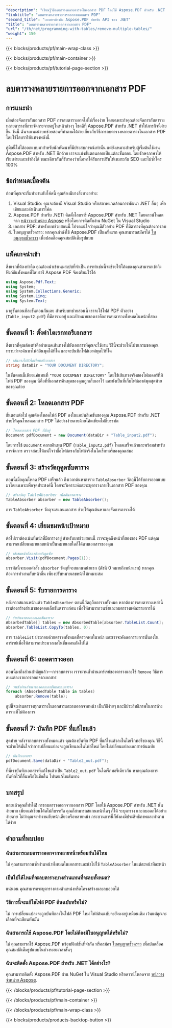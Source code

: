 ```yaml
---
"description": "เรียนรู้วิธีลบตารางหลายตารางในเอกสาร PDF โดยใช้ Aspose.PDF สำหรับ .NET คำแนะนำทีละขั้นตอนพร้อมตัวอย่างโค้ด คำถามที่พบบ่อย และคำอธิบายโดยละเอียด"
"linktitle": "ลบตารางหลายรายการออกจากเอกสาร PDF"
"second_title": "เอกสารอ้างอิง Aspose.PDF สำหรับ API ของ .NET"
"title": "ลบตารางหลายรายการออกจากเอกสาร PDF"
"url": "/th/net/programming-with-tables/remove-multiple-tables/"
"weight": 150
---
```


{{< blocks/products/pf/main-wrap-class >}}

{{< blocks/products/pf/main-container >}}

{{< blocks/products/pf/tutorial-page-section >}}

# ลบตารางหลายรายการออกจากเอกสาร PDF

## การแนะนำ

เมื่อต้องจัดการกับเอกสาร PDF การลบตารางอาจไม่ใช่เรื่องง่าย โดยเฉพาะถ้าคุณต้องจัดการกับตารางหลายตารางที่กระจัดกระจายอยู่ในหน้าต่างๆ โชคดีที่ Aspose.PDF สำหรับ .NET ทำให้ภารกิจนี้ง่ายขึ้น วันนี้ ฉันจะแนะนำบทช่วยสอนที่ทำตามได้ง่ายเกี่ยวกับวิธีการลบตารางหลายตารางในเอกสาร PDF โดยใช้ไลบรารีอันทรงพลังนี้

คู่มือนี้ไม่ได้ออกแบบมาสำหรับนักพัฒนาที่มีประสบการณ์เท่านั้น แต่ยังเหมาะสำหรับผู้เริ่มต้นใช้งาน Aspose.PDF สำหรับ .NET อีกด้วย เราจะแบ่งขั้นตอนออกเป็นแต่ละขั้นตอน โดยรักษาภาษาให้เรียบง่ายและเข้าถึงได้ ขณะเดียวกันก็รับรองว่าเนื้อหาได้รับการปรับให้เหมาะกับ SEO และไม่ซ้ำใคร 100%

## ข้อกำหนดเบื้องต้น

ก่อนที่คุณจะเริ่มทำงานกับโค้ดนี้ คุณต้องมีบางสิ่งบางอย่าง:

1. Visual Studio: คุณจะต้องมี Visual Studio หรือสภาพแวดล้อมการพัฒนา .NET อื่นๆ เพื่อเขียนและดำเนินการโค้ด
2. Aspose.PDF สำหรับ .NET: ติดตั้งไลบรารี Aspose.PDF สำหรับ .NET โดยดาวน์โหลดจาก [หน้าวางจำหน่าย Aspose](https://releases.aspose.com/pdf/net/) หรือโดยการติดตั้งผ่าน NuGet ใน Visual Studio
3. เอกสาร PDF: สำหรับบทช่วยสอนนี้ โปรดแน่ใจว่าคุณมีตัวอย่าง PDF ที่มีตารางที่คุณต้องการลบ
4. ใบอนุญาตชั่วคราว: หากคุณกำลังใช้ Aspose.PDF เป็นครั้งแรก คุณสามารถสมัครได้ [ใบอนุญาตชั่วคราว](https://purchase.aspose.com/temporary-license/) เพื่อปลดล็อคคุณสมบัติเต็มรูปแบบ

## แพ็คเกจนำเข้า

สิ่งแรกที่ต้องทำคือ คุณต้องนำเข้าเนมสเปซที่จำเป็น การทำเช่นนี้จะช่วยให้โค้ดของคุณสามารถเข้าถึงฟังก์ชันทั้งหมดที่ไลบรารี Aspose.PDF จัดเตรียมไว้ได้

```csharp
using Aspose.Pdf.Text;
using System;
using System.Collections.Generic;
using System.Linq;
using System.Text;
```

มาดูขั้นตอนทีละขั้นตอนกันเลย สำหรับบทช่วยสอนนี้ เราจะใช้ไฟล์ PDF ตัวอย่าง (`Table_input2.pdf`) ที่มีตารางอยู่ และเป้าหมายของเราคือการลบตารางทั้งหมดในหน้าที่สอง

## ขั้นตอนที่ 1: ตั้งค่าไดเรกทอรีเอกสาร
สิ่งแรกที่คุณต้องทำคือกำหนดเส้นทางไปยังเอกสารที่คุณจะใช้งาน วิธีนี้จะช่วยให้โปรแกรมของคุณทราบว่าจะค้นหาไฟล์อินพุตได้ที่ใด และจะบันทึกไฟล์เอาต์พุตไว้ที่ใด

```csharp
// เส้นทางไปยังไดเร็กทอรีเอกสาร
string dataDir = "YOUR DOCUMENT DIRECTORY";
```

ในขั้นตอนนี้เพียงแค่แทนที่ `"YOUR DOCUMENT DIRECTORY"` โดยใช้เส้นทางจริงของโฟลเดอร์ที่มีไฟล์ PDF ของคุณ นี่คือที่ที่เอกสารอินพุตของคุณถูกเก็บเอาไว้ และยังเป็นที่เก็บไฟล์เอาต์พุตสุดท้ายของคุณด้วย

## ขั้นตอนที่ 2: โหลดเอกสาร PDF
ขั้นตอนต่อไป คุณต้องโหลดไฟล์ PDF ลงในแอปพลิเคชันของคุณ Aspose.PDF สำหรับ .NET ช่วยให้คุณโหลดเอกสาร PDF ได้อย่างง่ายดายด้วยโค้ดเพียงไม่กี่บรรทัด

```csharp
// โหลดเอกสาร PDF ที่มีอยู่
Document pdfDocument = new Document(dataDir + "Table_input2.pdf");
```

โดยการใช้ `Document` คลาสอินพุต PDF (`Table_input2.pdf`) โหลดเสร็จแล้วและพร้อมสำหรับการจัดการ ตรวจสอบให้แน่ใจว่าชื่อไฟล์ตรงกับไฟล์จริงในไดเร็กทอรีของคุณเสมอ

## ขั้นตอนที่ 3: สร้างวัตถุดูดซับตาราง
ตอนนี้เมื่อคุณโหลด PDF เสร็จแล้ว ถึงเวลาค้นหาตาราง `TableAbsorber` วัตถุนี้ได้รับการออกแบบมาโดยเฉพาะเพื่อจุดประสงค์นี้ โดยจะวิเคราะห์และระบุตารางภายในเอกสาร PDF ของคุณ

```csharp
// สร้างวัตถุ TableAbsorber เพื่อค้นหาตาราง
TableAbsorber absorber = new TableAbsorber();
```

การ `TableAbsorber` วัตถุจะสแกนเอกสาร ช่วยให้คุณค้นหาและจัดการตารางได้

## ขั้นตอนที่ 4: เยี่ยมชมหน้าเป้าหมาย
ต่อไปเราต้องเน้นที่หน้าที่มีตารางอยู่ สำหรับบทช่วยสอนนี้ เราจะพูดถึงหน้าที่สองของ PDF แต่คุณสามารถเปลี่ยนหมายเลขหน้าเป็นหมายเลขใดก็ได้ตามเอกสารของคุณ

```csharp
// เข้าชมหน้าที่สองด้วยตัวดูดซับ
absorber.Visit(pdfDocument.Pages[1]);
```

บรรทัดนี้จะบอกคำสั่ง `absorber` วัตถุที่จะสแกนหน้าแรก (ดัชนี 0 หมายถึงหน้าแรก) หากคุณต้องการทำงานกับหน้าอื่น เพียงปรับหมายเลขหน้าให้เหมาะสม

## ขั้นตอนที่ 5: รับรายการตาราง
หลังจากสแกนหน้าแล้ว `TableAbsorber` ตอนนี้วัตถุถือตารางทั้งหมด หากต้องการลบตารางเหล่านี้ เราต้องสร้างสำเนาของคอลเล็กชันตารางก่อน เพื่อให้สามารถวนซ้ำและลบตารางแต่ละรายการได้

```csharp
// รับสำเนาของคอลเลกชันตาราง
AbsorbedTable[] tables = new AbsorbedTable[absorber.TableList.Count];
absorber.TableList.CopyTo(tables, 0);
```

การ `TableList` ประกอบด้วยตารางทั้งหมดที่ตรวจพบในหน้า และเราจะคัดลอกรายการนั้นลงในอาร์เรย์เพื่อให้สามารถประมวลผลในขั้นตอนถัดไปได้

## ขั้นตอนที่ 6: ถอดตารางออก
ตอนนี้มาถึงส่วนสำคัญแล้ว—การลบตาราง เราจะวนซ้ำผ่านอาร์เรย์ของตารางและใช้ `Remove` วิธีการลบแต่ละรายการออกจากเอกสาร

```csharp
// วนซ้ำผ่านสำเนาของคอลเลกชันและลบตาราง
foreach (AbsorbedTable table in tables)
    absorber.Remove(table);
```

ลูปนี้จะผ่านตารางทุกตารางในเอกสารและลบออกจากหน้า เป็นวิธีง่ายๆ และมีประสิทธิภาพในการล้างตารางที่ไม่ต้องการ

## ขั้นตอนที่ 7: บันทึก PDF ที่แก้ไขแล้ว
สุดท้าย หลังจากลบตารางทั้งหมดแล้ว คุณต้องบันทึก PDF ที่แก้ไขแล้วลงในไดเร็กทอรีของคุณ วิธีนี้จะช่วยให้มั่นใจว่าการเปลี่ยนแปลงจะถูกเขียนลงในไฟล์ใหม่ โดยไม่เปลี่ยนแปลงเอกสารต้นฉบับ

```csharp
// บันทึกเอกสาร
pdfDocument.Save(dataDir + "Table2_out.pdf");
```

ที่นี่เราบันทึกเอกสารที่แก้ไขแล้วเป็น `Table2_out.pdf` ในไดเร็กทอรีเดียวกัน หากคุณต้องการบันทึกไว้ที่อื่นหรือในชื่ออื่น โปรดแก้ไขเส้นทาง

## บทสรุป

และแล้วคุณก็ทำได้! การลบตารางออกจากเอกสาร PDF โดยใช้ Aspose.PDF สำหรับ .NET นั้นง่ายมาก เพียงแค่เขียนโค้ดไม่กี่บรรทัด คุณก็สามารถสแกนหน้าใดๆ ก็ได้ ระบุตาราง และลบออกได้อย่างง่ายดาย ไม่ว่าคุณจะทำงานกับหน้าเดียวหรือหลายหน้า กระบวนการนี้ก็ยังคงมีประสิทธิภาพและทำตามได้ง่าย

## คำถามที่พบบ่อย

### ฉันสามารถลบตารางออกจากหลายหน้าพร้อมกันได้ไหม
ใช่ คุณสามารถวนซ้ำผ่านหน้าทั้งหมดในเอกสารและนำไปใช้ `TableAbsorber` ในแต่ละหน้าทีละหน้า

### เป็นไปได้ไหมที่จะลบตารางบางส่วนแทนที่จะลบทั้งหมด?
แน่นอน คุณสามารถระบุตารางตามตำแหน่งหรือโครงสร้างและลบออกได้

### วิธีการนี้จะแก้ไขไฟล์ PDF ต้นฉบับหรือไม่?
ไม่ การเปลี่ยนแปลงจะถูกบันทึกลงในไฟล์ PDF ใหม่ ไฟล์ต้นฉบับจะยังคงอยู่เหมือนเดิม เว้นแต่คุณจะเลือกที่จะเขียนทับมัน

### ฉันสามารถใช้ Aspose.PDF โดยไม่ต้องมีใบอนุญาตได้หรือไม่?
ใช่ คุณสามารถใช้ Aspose.PDF พร้อมฟังก์ชันที่จำกัด หรือสมัคร [ใบอนุญาตชั่วคราว](https://purchase.aspose.com/temporary-license/) เพื่อปลดล็อคคุณสมบัติเต็มรูปแบบในช่วงระยะเวลาสั้นๆ

### ฉันจะติดตั้ง Aspose.PDF สำหรับ .NET ได้อย่างไร?
คุณสามารถติดตั้ง Aspose.PDF ผ่าน NuGet ใน Visual Studio หรือดาวน์โหลดจาก [หน้าวางจำหน่าย Aspose](https://releases-aspose.com/pdf/net/).

{{< /blocks/products/pf/tutorial-page-section >}}

{{< /blocks/products/pf/main-container >}}

{{< /blocks/products/pf/main-wrap-class >}}

{{< blocks/products/products-backtop-button >}}